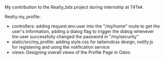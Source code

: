 My contribution to the Realty_bds project during internship at T4Tek

Realty.my_profile:
-  controllers: adding request.env.user into the "/my/home" route to get the user's information, adding a dialog flag to trigger the dialog whenever the user successfully changed the password in "/my/security"
-  static/src/my_profile: adding style.css for tailwindcss design, notify.js for registering and using the notification service
-  views: Designing overall views of the Profile Page in Odoo
